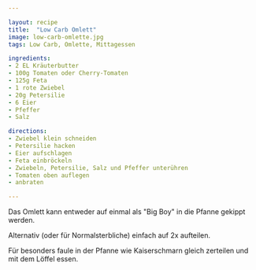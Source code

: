 ```yaml
---

layout: recipe
title:  "Low Carb Omlett"
image: low-carb-omlette.jpg
tags: Low Carb, Omlette, Mittagessen

ingredients:
- 2 EL Kräuterbutter
- 100g Tomaten oder Cherry-Tomaten
- 125g Feta
- 1 rote Zwiebel
- 20g Petersilie
- 6 Eier
- Pfeffer
- Salz

directions:
- Zwiebel klein schneiden
- Petersilie hacken
- Eier aufschlagen
- Feta einbröckeln
- Zwiebeln, Petersilie, Salz und Pfeffer unterühren
- Tomaten oben auflegen
- anbraten

---
```


Das Omlett kann entweder auf einmal als "Big Boy" in die Pfanne gekippt werden.

Alternativ (oder für Normalsterbliche) einfach auf 2x aufteilen.

Für besonders faule in der Pfanne wie Kaiserschmarn gleich zerteilen und mit dem Löffel essen.
